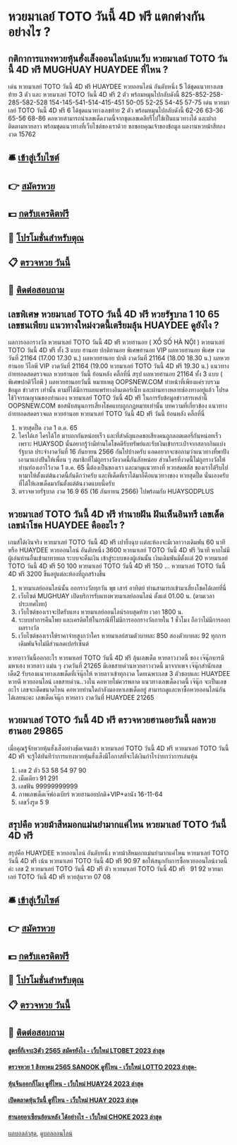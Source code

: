 # หวยมาเลย์ TOTO วันนี้ 4D ฟรี แตกต่างกันอย่างไร ?
## กติกาการแทงหวยหุ้นฮั่งเส็งออนไลน์บนเว็บ หวยมาเลย์ TOTO วันนี้ 4D ฟรี MUGHUAY HUAYDEE ที่ไหน ?
เด่น หวยมาเลย์ TOTO วันนี้ 4D ฟรี HUAYDEE หวยออนไลน์ อันดับหนึ่ง 5 ได้ชุดแนวทางเลขท้าย 3 ตัว และ หวยมาเลย์ TOTO วันนี้ 4D ฟรี 2 ตัว พร้อมหมุนไปกลับดังนี้
825-852-258-285-582-528
154-145-541-514-415-451
50-05
52-25
54-45
57-75
เด่น หวยมาเลย์ TOTO วันนี้ 4D ฟรี 6 ได้ชุดแนวทางเลขท้าย 2 ตัว พร้อมหมุนไปกลับดังนี้
62-26
63-36
65-56
68-86
คอหวยสามารถนำเลขเด็ดงวดนี้จากชุดเลขเคลียรืไปใช้เป็นแนวทางได้ และฝากติดตามหวยลาว พร้อมชุดแนวทางที่เว็บไซต์ของเราด้วย
ขอขอบคุณเจ้าของข้อมูล
ผลงานหวยม้าสีทองงวด 15762


## 🛎 [เข้าสู่เว็บไซต์](https://bit.ly/3BG5bNw)
## 👉 [สมัครหวย](https://bit.ly/3BG5bNw)
## 💵 [กดรับเครดิตฟรี](https://bit.ly/3C3mvgS)
## 👑 [โปรโมชั่นสำหรับตุณ](https://bit.ly/3C3mvgS)
## 📋 [ตรวจหวย วันนี้](https://bit.ly/3C3mvgS)
## 📱 [ติดต่อสอบถาม](https://bit.ly/3C3mvgS)

## เลขพิเศษ หวยมาเลย์ TOTO วันนี้ 4D ฟรี หวยรัฐบาล 1 10 65 เลขชนเพียบ แนวทางใหม่งวดนี้เตรียมลุ้น HUAYDEE ดูยังไง ?
ผลการออกรางวัล หวยมาเลย์ TOTO วันนี้ 4D ฟรี หวยฮานอย ( XỔ SỐ HÀ NỘI ) หวยมาเลย์ TOTO วันนี้ 4D ฟรี ทั้ง 3 แบบ ฮานอย ปกติฮานอย พิเศษฮานอย VIP
ผลหวยฮานอย พิเศษ งวดวันที่ 21164 (17.00 17.30 น.)
ผลหวยฮานอย ปกติ งวดวันที่ 21164 (18.00 18.30 น.)
ผลหวยฮานอย วีไอพี VIP งวดวันที่ 21164 (19.00 หวยมาเลย์ TOTO วันนี้ 4D ฟรี 19.30 น.)
 แนวทางถ่ายทอดสดตรวจผล หวยฮานอย วันนี้ ย้อนหลัง คลิ๊กที่นี่ 
สรุป ผลหวยฮานอย 21164 ทั้ง 3 แบบ ( พิเศษปกติวีไอพี ) ผลหวยฮานอยวันนี้
หมายเหตุ OOPSNEW.COM ทำหน้าที่เพียงแค่รวบรวมข้อมูล ข่าวสาร เท่านั้น ตามที่ได้มีการเผยแพร่ทางอินเตอร์เน็ท และผ่านทางหลายช่องทางอยู่แล้ว โปรดใช้วิจารณญาณของท่านเอง หวยมาเลย์ TOTO วันนี้ 4D ฟรี ในการรับข้อมูลข่าวสารเหล่านี้ OOPSNEW.COM ขอสนับสนุนการเสี่ยงโชคแบบถูกกฎหมายเท่านั้น
บทความที่เกี่ยวข้อง
แนวทางถ่ายทอดสดตรวจผล หวยฮานอย หวยมาเลย์ TOTO วันนี้ 4D ฟรี วันนี้ ย้อนหลัง คลิ๊กที่นี่
1. หวยสุดปี๊ด งวด 1 ต.ค. 65
2. ใครได้เฮ ใครได้โฮ มาบอกกันหน่อยเร็ว และที่สำคัญแอดขอเสียงคนถูกลอตเตอรี่กันหน่อยเร็วเพราะ HUAYSOD นั้นอยากรู้ว่ามีท่านใดโชคดีรับทรัพย์และรับเงินเข้ากระเป๋าจากสลากกินแบ่งรัฐบาล ประจำงวดวันที่ 16 กันยายน 2566 กันไปบ้างครับ แอดอยากจะขอถามว่าแนวทางที่พาปังเอามาแบ่งปันให้เพื่อน ๆ สมาชิกที่ไม่ถูกรางวัลงวดนี้กันสักหน่อย ส่วนใครที่งวดนี้ไม่ถูกรางวัลให้ท่านท่องเอาไว้งวด 1 ต.ค. 65 นี้ต้องเป็นของเรา และมาดูแนวทางที่ หวยสดพลัส ของเราได้รีบไปหามาให้ตั้งแต่ต้นงวดนี้กันดีกว่าครับ และทีเด็ดที่เราได้มาก็คือแนวทางของ หวยสุดปี๊ด นั่นเองครับ ที่ได้ให้เลขเด็ดมากันตั้งแต่ต้นงวดแบบนี้ครับ
3. ตรวจหวยรัฐบาล งวด 16 9 65 (16 กันยายน 2566) ไปพร้อมกับ HUAYSODPLUS

## หวยมาเลย์ TOTO วันนี้ 4D ฟรี ทำนายฝัน ฝันเห็นอินทรี เลขเด็ด เลขนำโชค HUAYDEE คืออะไร ?
เกมส์ได้เงินจริง หวยมาเลย์ TOTO วันนี้ 4D ฟรี เปายิ้งฉุบ เเต่ละห้องจะมีเวลาวางเดิมพัน 60 นาที หรือ HUAYDEE หวยออนไลน์ อันดับหนึ่ง 3600 หวยมาเลย์ TOTO วันนี้ 4D ฟรี วินาที หากไม่มีผู้เล่นท่านอื่นเข้ามาทายผล ระบบจะคืนเงิน เข้าสู่ระบบของผู้เล่นนั้น เงินเดิมพันมีตั้งเเต่ 20 หวยมาเลย์ TOTO วันนี้ 4D ฟรี 50 100 หวยมาเลย์ TOTO วันนี้ 4D ฟรี 150 … หวยมาเลย์ TOTO วันนี้ 4D ฟรี 3200 ขึ้นอยู่แต่ละห้องที่ถูกสร้างขึ้น
1. หวยมาเลย์ออนไลน์นั้น ออกรางวัลทุกวัน พุธ เสาร์ อาทิตย์ ท่านสามารถเข้ามาเสี่ยงโชคได้เลยที่นี่
2. เว็บไซต์ MUGHUAY เปิดบริการรับแทงหวยมาเลย์ออนไลน์ ตั้งแต่ 01.00 น. (ตามเวลาประเทศไทย)
3. เว็บไซต์ของเราจะปิดรับแทง หวยมาเลย์ออนไลน์รอบสุดท้าย เวลา 1800 น.
4. ระบบทำการคืนโพย และเครดิตให้ในกรณีที่ไม่มีการออกรางวัลภายใน 1 ชั่วโมง ถือว่าไม่มีการออกผลรางวัล
5. เว็บไซต์ของเราให้ราคาจ่ายสูงกว่าใคร หวยมาเลย์สามตัวบาทละ 850 สองตัวบาทละ 92 ทุกการเดิมพันจึงไม่มีส่วนลดเปอร์เซ็นต์

หวยลาววันนี้ออกอะไร หวยมาเลย์ TOTO วันนี้ 4D ฟรี ลุ้นเลขเด็ด หวยลาวงวดนี้ ของ เจ๊นุ๊กบารมีมหาเฮง หวยลาว แม่น ๆ งวดวันที่ 21265 มีเลขสายด่วนหวยลาวงวดนี้ มาจากเพจ เจ๊นุ๊กสำนักเลขเด็ด2 รับรองแนวทางเลขเด็ดที่เจ๊นุ๊กให้ หวยลาวเข้าทุกงวด โดยเฉพาะเลข 3 ตัวชอบและ HUAYDEE หวยดี หวยออนไลน์ เลขสายด่วน..วงใน คอหวยไม่ควรพลาด แนวทางเลขเด็ดงวดนี้ เจ๊นุ๊ก จะเป็นเลขอะไร เลขจะเด็ดขนาดไหน คอหวยท่านใดกำลังมองหาเลขเด็ดอยู่ สามารถดูและหาซื้อหวยออนไลน์กันได้เลยนะคะ
เลขเด็ดเจ๊นุ๊ก หวยลาว งวดวันที่ HUAYDEE 21265

## หวยมาเลย์ TOTO วันนี้ 4D ฟรี ตรวจหวยฮานอยวันนี้ ผลหวยฮานอย 29865
เมื่อคุณรู้จักหวยหุ้นฮั่งเส็งอย่างชัดเจนแล้ว หวยมาเลย์ TOTO วันนี้ 4D ฟรี หวยมาเลย์ TOTO วันนี้ 4D ฟรี จะรู้ได้ทันทีว่าการแทงหวยหุ้นฮั่งเส็งมีโอกาสที่จะได้เงินกำไรง่ายกว่าการเล่นหุ้น
1. เลข 2 ตัว 53 58 54 97 90
2. เม็ดเดียว 91 291
3. เลขฟัน 99999999999
4. ภาพเลขเด็ดเจ๊ฟองเบียร์ หวยฮานอยปกติ+VIP+ดานัง 16-11-64
5. เลขวิ่งรูด 5 9

## สรุปคือ หวยม้าสีหมอกแม่นยำมากแค่ไหน หวยมาเลย์ TOTO วันนี้ 4D ฟรี
สรุปคือ HUAYDEE หวยออนไลน์ อันดับหนึ่ง หวยม้าสีหมอกแม่นยำมากแค่ไหน หวยมาเลย์ TOTO วันนี้ 4D ฟรี เน้น หวยมาเลย์ TOTO วันนี้ 4D ฟรี 90 97
ขอให้สนุกกับการซื้อหวยออนไลน์งวดนี้ค่ะ
เลข 2 หวยมาเลย์ TOTO วันนี้ 4D ฟรี ตัว หวยมาเลย์ TOTO วันนี้ 4D ฟรี   91 92 หวยมาเลย์ TOTO วันนี้ 4D ฟรี หวยลุ้นรวย 07 08

## 🛎 [เข้าสู่เว็บไซต์](https://bit.ly/3BG5bNw)
## 👉 [สมัครหวย](https://bit.ly/3BG5bNw)
## 💵 [กดรับเครดิตฟรี](https://bit.ly/3C3mvgS)
## 👑 [โปรโมชั่นสำหรับตุณ](https://bit.ly/3C3mvgS)
## 📋 [ตรวจหวย วันนี้](https://bit.ly/3C3mvgS)
## 📱 [ติดต่อสอบถาม](https://bit.ly/3C3mvgS)

#### [สูตรยี่กีเจาะ3ตัว 2565 สมัครยังไง - เว็บใหม่ LTOBET 2023 ล่าสุด](https://atom.io/themes/สูตรยี่กีเจาะ3ตัว%202565%20สมัครยังไง%20-%20เว็บใหม่%20ltobet%202023%20ล่าสุด)
#### [ตรวจหวย 1 สิงหาคม 2565 SANOOK ดูที่ไหน - เว็บใหม่ LOTTO 2023 ล่าสุด-](https://atom.io/themes/ตรวจหวย%201%20สิงหาคม%202565%20sanook%20ดูที่ไหน%20-%20เว็บใหม่%20lotto%202023%20ล่าสุด-)
#### [หุ้นจีนออกกี่โมง ดูที่ไหน - เว็บใหม่ HUAY24 2023 ล่าสุด](https://atom.io/themes/หุ้นจีนออกกี่โมง%20ดูที่ไหน%20-%20เว็บใหม่%20huay24%202023%20ล่าสุด)
#### [เปิดตลาดหุ้นวันนี้ ดูที่ไหน - เว็บใหม่ HUAY 2023 ล่าสุด](https://atom.io/themes/เปิดตลาดหุ้นวันนี้%20ดูที่ไหน%20-%20เว็บใหม่%20huay%202023%20ล่าสุด)
#### [ฮานอยอาเซียนย้อนหลัง ได้อย่างไร - เว็บใหม่ CHOKE 2023 ล่าสุด](https://atom.io/themes/ฮานอยอาเซียนย้อนหลัง%20ได้อย่างไร%20-%20เว็บใหม่%20choke%202023%20ล่าสุด)

[ผลบอลล่าสุด](https://siamsport.tv "ผลบอลล่าสุด"), [ดูบอลออนไลน์](https://siamsport.tv/ดูบอลสด "ดูบอลออนไลน์")